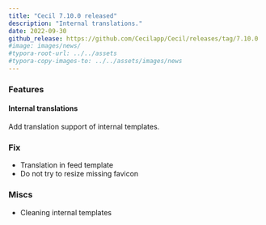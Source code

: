 ```yaml
---
title: "Cecil 7.10.0 released"
description: "Internal translations."
date: 2022-09-30
github_release: https://github.com/Cecilapp/Cecil/releases/tag/7.10.0
#image: images/news/
#typora-root-url: ../../assets
#typora-copy-images-to: ../../assets/images/news
---
```


### Features

#### Internal translations

Add translation support of internal templates.

### Fix

- Translation in feed template
- Do not try to resize missing favicon

### Miscs

- Cleaning internal templates
